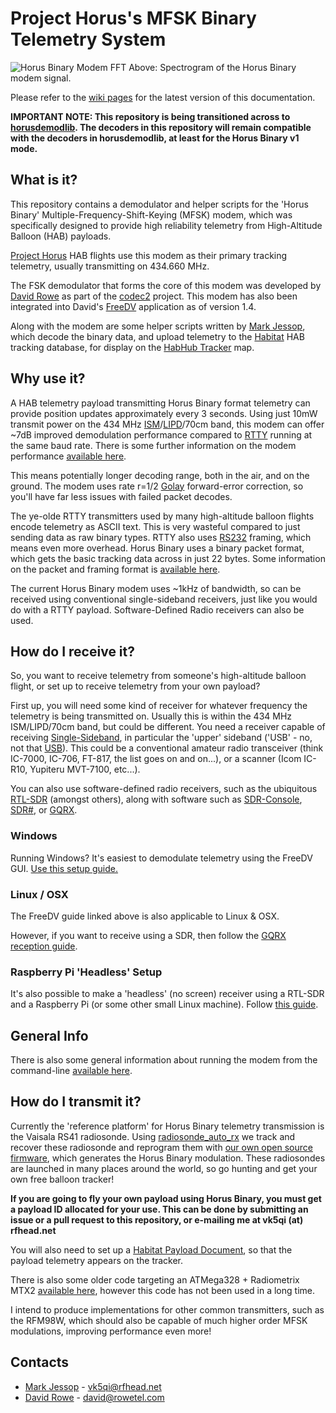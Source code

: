 # Project Horus's MFSK Binary Telemetry System

![Horus Binary Modem FFT](https://github.com/projecthorus/horusbinary/raw/master/doc/modem_fft.jpg)
Above: Spectrogram of the Horus Binary modem signal.

Please refer to the [wiki pages](https://github.com/projecthorus/horusbinary/wiki) for the latest version of this documentation.

**IMPORTANT NOTE: This repository is being transitioned across to [horusdemodlib](https://github.com/projecthorus/horusdemodlib). The decoders in this repository will remain compatible with the decoders in horusdemodlib, at least for the Horus Binary v1 mode.**

## What is it?
This repository contains a demodulator and helper scripts for the 'Horus Binary' Multiple-Frequency-Shift-Keying (MFSK) modem, which was specifically designed to provide high reliability telemetry from High-Altitude Balloon (HAB) payloads. 

[Project Horus](https://www.areg.org.au/archives/category/activities/project-horus) HAB flights use this modem as their primary tracking telemetry, usually transmitting on 434.660 MHz.

The FSK demodulator that forms the core of this modem was developed by [David Rowe](http://rowetel.com) as part of the [codec2](https://github.com/drowe67/codec2) project. This modem has also been integrated into David's [FreeDV](https://freedv.org/) application as of version 1.4. 

Along with the modem are some helper scripts written by [Mark Jessop](https://rfhead.net), which decode the binary data, and upload telemetry to the [Habitat](http://habitat.habhub.org/) HAB tracking database, for display on the [HabHub Tracker](https://tracker.habhub.org/) map.

## Why use it?
A HAB telemetry payload transmitting Horus Binary format telemetry can provide position updates approximately every 3 seconds. Using just 10mW transmit power on the 434 MHz [ISM](https://en.wikipedia.org/wiki/ISM_band)/[LIPD](https://www.acma.gov.au/licences/low-interference-potential-devices-lipd-class-licence)/70cm band, this modem can offer ~7dB improved demodulation performance compared to [RTTY](https://en.wikipedia.org/wiki/Radioteletype) running at the same baud rate. There is some further information on the modem performance [available here](https://www.rowetel.com/?p=5906).

This means potentially longer decoding range, both in the air, and on the ground. The modem uses rate r=1/2 [Golay](https://en.wikipedia.org/wiki/Binary_Golay_code) forward-error correction, so you'll have far less issues with failed packet decodes.

The ye-olde RTTY transmitters used by many high-altitude balloon flights encode telemetry as ASCII text. This is very wasteful compared to just sending data as raw binary types. RTTY also uses [RS232](https://en.wikipedia.org/wiki/RS-232) framing, which means even more overhead. Horus Binary uses a binary packet format, which gets the basic tracking data across in just 22 bytes. Some information on the packet and framing format is [available here](https://github.com/projecthorus/horusbinary/wiki/2---Modem-Details).

The current Horus Binary modem uses ~1kHz of bandwidth, so can be received using conventional single-sideband receivers, just like you would do with a RTTY payload. Software-Defined Radio receivers can also be used.

## How do I receive it?
So, you want to receive telemetry from someone's high-altitude balloon flight, or set up to receive telemetry from your own payload?

First up, you will need some kind of receiver for whatever frequency the telemetry is being transmitted on. Usually this is within the 434 MHz ISM/LIPD/70cm band, but could be different. 
You need a receiver capable of receiving [Single-Sideband](https://en.wikipedia.org/wiki/Single-sideband_modulation), in particular the 'upper' sideband ('USB' - no, not that [USB](https://en.wikipedia.org/wiki/Universal_serial_bus)). 
This could be a conventional amateur radio transceiver (think IC-7000, IC-706, FT-817, the list goes on and on...), or a scanner (Icom IC-R10, Yupiteru MVT-7100, etc...).

You can also use software-defined radio receivers, such as the ubiquitous [RTL-SDR](https://www.rtl-sdr.com/buy-rtl-sdr-dvb-t-dongles/) (amongst others), along with software such as [SDR-Console](https://www.sdr-radio.com/console), [SDR#](https://airspy.com/download/), or [GQRX](http://gqrx.dk/).

### Windows
Running Windows? It's easiest to demodulate telemetry using the FreeDV GUI. [Use this setup guide.](https://github.com/projecthorus/horusbinary/wiki/1.1---RX-Guide-Using-FreeDV)

### Linux / OSX
The FreeDV guide linked above is also applicable to Linux & OSX. 

However, if you want to receive using a SDR, then follow the [GQRX reception guide](https://github.com/projecthorus/horusbinary/wiki/1.2---RX-Guide-using-GQRX-(Linux-and-OSX)).

### Raspberry Pi 'Headless' Setup
It's also possible to make a 'headless' (no screen) receiver using a RTL-SDR and a Raspberry Pi (or some other small Linux machine). Follow [this guide](https://github.com/projecthorus/horusbinary/wiki/1.3---Raspberry-Pi-'Headless'-RX-Guide).

## General Info
There is also some general information about running the modem from the command-line [available here](https://github.com/projecthorus/horusbinary/wiki/2---Modem-Details#usage---horus-demod).

## How do I transmit it?
Currently the 'reference platform' for Horus Binary telemetry transmission is the Vaisala RS41 radiosonde. Using [radiosonde_auto_rx](https://github.com/projecthorus/radiosonde_auto_rx) we track and recover these radiosonde and reprogram them with [our own open source firmware](https://github.com/darksidelemm/RS41HUP), which generates the Horus Binary modulation. 
These radiosondes are launched in many places around the world, so go hunting and get your own free balloon tracker!

**If you are going to fly your own payload using Horus Binary, you must get a payload ID allocated for your use. This can be done by submitting an issue or a pull request to this repository, or e-mailing me at vk5qi (at) rfhead.net**

You will also need to set up a [Habitat Payload Document](https://github.com/projecthorus/horusbinary/wiki/3-Setting-up-a-Habitat-Payload-Document), so that the payload telemetry appears on the tracker.

There is also some older code targeting an ATMega328 + Radiometrix MTX2 [available here](https://github.com/darksidelemm/uAvaNutBinary/tree/master/uAvaNutBinary), however this code has not been used in a long time. 

I intend to produce implementations for other common transmitters, such as the RFM98W, which should also be capable of much higher order MFSK modulations, improving performance even more!

## Contacts
* [Mark Jessop](https://github.com/darksidelemm) - vk5qi@rfhead.net
* [David Rowe](https://rowetel.com) - david@rowetel.com
